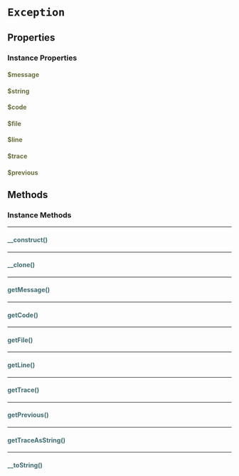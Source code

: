# `Exception`



## Properties


### Instance Properties
#### <span style="color:#6a6e3d;">$message</span>

#### <span style="color:#6a6e3d;">$string</span>

#### <span style="color:#6a6e3d;">$code</span>

#### <span style="color:#6a6e3d;">$file</span>

#### <span style="color:#6a6e3d;">$line</span>

#### <span style="color:#6a6e3d;">$trace</span>

#### <span style="color:#6a6e3d;">$previous</span>



## Methods


### Instance Methods
<hr />

#### <span style="color:#3e6a6e;">__construct()</span>

<hr />

#### <span style="color:#3e6a6e;">__clone()</span>

<hr />

#### <span style="color:#3e6a6e;">getMessage()</span>

<hr />

#### <span style="color:#3e6a6e;">getCode()</span>

<hr />

#### <span style="color:#3e6a6e;">getFile()</span>

<hr />

#### <span style="color:#3e6a6e;">getLine()</span>

<hr />

#### <span style="color:#3e6a6e;">getTrace()</span>

<hr />

#### <span style="color:#3e6a6e;">getPrevious()</span>

<hr />

#### <span style="color:#3e6a6e;">getTraceAsString()</span>

<hr />

#### <span style="color:#3e6a6e;">__toString()</span>



